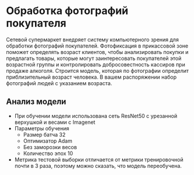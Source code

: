 # Обработка фотографий покупателя 

Сетевой супермаркет внедряет систему компьютерного зрения для обработки фотографий покупателей. Фотофиксация в прикассовой зоне поможет определять возраст клиентов, чтобы анализировать покупки и предлагать товары, которые могут заинтересовать покупателей этой возрастной группы и контролировать добросовестность кассиров при продаже алкоголя. Строится модель, которая по фотографии определит приблизительный возраст человека. В вашем распоряжении набор фотографий людей с указанием возраста.

## Анализ модели

* При обучении модели использована сеть ResNet50 с урезанной верхушкой и весами с Imagenet
* Параметры обучения
    * Размер батча 32
    * Оптимизатор Adam
    * Без заморозки весов
    * Количество эпох 10
* Метрика тестовой выборки отличается от метрики тренировочной почти в 3 раза, поэтому можно сказать, что модель переобучена.

